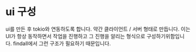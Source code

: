# ui 구성

ui를 만든 후 tokio와 연동하도록 합니다. 약간 클라이언트 / 서버 형태로 만듭니다. 이는 UI가 항상 동작하면서 작업을 진행하고 그 진행을 알리는 형식으로 구성하기위함입니다. findall에서 그런 구조가 필요하기 때문입니다.&#x20;


